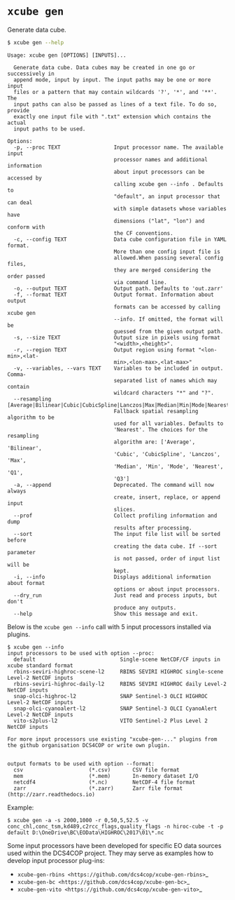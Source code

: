 # `xcube gen`

Generate data cube.

```bash
$ xcube gen --help
```

    Usage: xcube gen [OPTIONS] [INPUTS]...
    
      Generate data cube. Data cubes may be created in one go or successively in
      append mode, input by input. The input paths may be one or more input
      files or a pattern that may contain wildcards '?', '*', and '**'. The
      input paths can also be passed as lines of a text file. To do so, provide
      exactly one input file with ".txt" extension which contains the actual
      input paths to be used.
    
    Options:
      -p, --proc TEXT                 Input processor name. The available input
                                      processor names and additional information
                                      about input processors can be accessed by
                                      calling xcube gen --info . Defaults to
                                      "default", an input processor that can deal
                                      with simple datasets whose variables have
                                      dimensions ("lat", "lon") and conform with
                                      the CF conventions.
      -c, --config TEXT               Data cube configuration file in YAML format.
                                      More than one config input file is
                                      allowed.When passing several config files,
                                      they are merged considering the order passed
                                      via command line.
      -o, --output TEXT               Output path. Defaults to 'out.zarr'
      -f, --format TEXT               Output format. Information about output
                                      formats can be accessed by calling xcube gen
                                      --info. If omitted, the format will be
                                      guessed from the given output path.
      -s, --size TEXT                 Output size in pixels using format
                                      "<width>,<height>".
      -r, --region TEXT               Output region using format "<lon-min>,<lat-
                                      min>,<lon-max>,<lat-max>"
      -v, --variables, --vars TEXT    Variables to be included in output. Comma-
                                      separated list of names which may contain
                                      wildcard characters "*" and "?".
      --resampling [Average|Bilinear|Cubic|CubicSpline|Lanczos|Max|Median|Min|Mode|Nearest|Q1|Q3]
                                      Fallback spatial resampling algorithm to be
                                      used for all variables. Defaults to
                                      'Nearest'. The choices for the resampling
                                      algorithm are: ['Average', 'Bilinear',
                                      'Cubic', 'CubicSpline', 'Lanczos', 'Max',
                                      'Median', 'Min', 'Mode', 'Nearest', 'Q1',
                                      'Q3']
      -a, --append                    Deprecated. The command will now always
                                      create, insert, replace, or append input
                                      slices.
      --prof                          Collect profiling information and dump
                                      results after processing.
      --sort                          The input file list will be sorted before
                                      creating the data cube. If --sort parameter
                                      is not passed, order of input list will be
                                      kept.
      -i, --info                      Displays additional information about format
                                      options or about input processors.
      --dry_run                       Just read and process inputs, but don't
                                      produce any outputs.
      --help                          Show this message and exit.


Below is the `xcube gen --info` call with 5 input processors installed via plugins.

    $ xcube gen --info
    input processors to be used with option --proc:
      default                           Single-scene NetCDF/CF inputs in xcube standard format
      rbins-seviri-highroc-scene-l2     RBINS SEVIRI HIGHROC single-scene Level-2 NetCDF inputs
      rbins-seviri-highroc-daily-l2     RBINS SEVIRI HIGHROC daily Level-2 NetCDF inputs
      snap-olci-highroc-l2              SNAP Sentinel-3 OLCI HIGHROC Level-2 NetCDF inputs
      snap-olci-cyanoalert-l2           SNAP Sentinel-3 OLCI CyanoAlert Level-2 NetCDF inputs
      vito-s2plus-l2                    VITO Sentinel-2 Plus Level 2 NetCDF inputs

    For more input processors use existing "xcube-gen-..." plugins from the github organisation DCS4COP or write own plugin.


    output formats to be used with option --format:
      csv                     (*.csv)       CSV file format
      mem                     (*.mem)       In-memory dataset I/O
      netcdf4                 (*.nc)        NetCDF-4 file format
      zarr                    (*.zarr)      Zarr file format (http://zarr.readthedocs.io)


Example:

    $ xcube gen -a -s 2000,1000 -r 0,50,5,52.5 -v conc_chl,conc_tsm,kd489,c2rcc_flags,quality_flags -n hiroc-cube -t -p default D:\OneDrive\BC\EOData\HIGHROC\2017\01\*.nc


Some input processors have been developed for specific EO data sources 
used within the DCS4COP project. They may serve as examples how to develop
input processor plug-ins:

* `xcube-gen-rbins <https://github.com/dcs4cop/xcube-gen-rbins>`_
* `xcube-gen-bc <https://github.com/dcs4cop/xcube-gen-bc>`_
* `xcube-gen-vito <https://github.com/dcs4cop/xcube-gen-vito>`_

